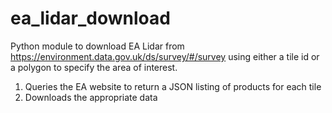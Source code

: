 # ea_lidar_download

Python module to download EA Lidar from
https://environment.data.gov.uk/ds/survey/#/survey
using either a tile id or a polygon to specify the area of interest.

1. Queries the EA website to return a JSON listing of 
products for each tile
2. Downloads the appropriate data 
